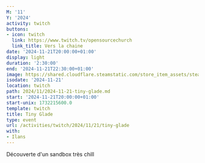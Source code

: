 ```yaml
---
M: '11'
Y: '2024'
activity: twitch
buttons:
- icon: twitch
  link: https://www.twitch.tv/opensourcechurch
  link_title: Vers la chaine
date: '2024-11-21T20:00:00+01:00'
display: light
duration: '2:30:00'
end: '2024-11-21T22:30:00+01:00'
image: https://shared.cloudflare.steamstatic.com/store_item_assets/steam/apps/2198150/954e84df0c16f80c234c26b063f6ee159bfdcc70/capsule_616x353.jpg?t=1727471389
isodate: '2024-11-21'
location: twitch
path: 2024/11/2024-11-21-tiny-glade.md
start: '2024-11-21T20:00:00+01:00'
start-unix: 1732215600.0
template: twitch
title: Tiny Glade
type: event
url: /activities/twitch/2024/11/21/tiny-glade
with:
- Ilans
---
```

Découverte d'un sandbox très chill